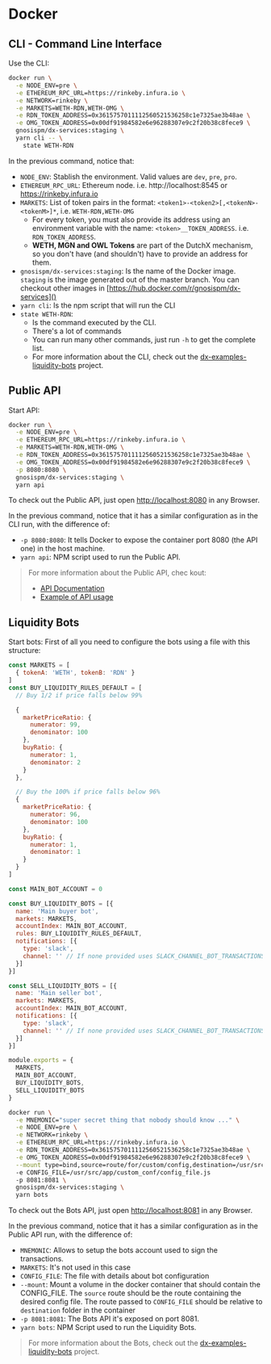 # Docker
## CLI - Command Line Interface
Use the CLI:
```bash
docker run \
  -e NODE_ENV=pre \
  -e ETHEREUM_RPC_URL=https://rinkeby.infura.io \
  -e NETWORK=rinkeby \
  -e MARKETS=WETH-RDN,WETH-OMG \
  -e RDN_TOKEN_ADDRESS=0x3615757011112560521536258c1e7325ae3b48ae \
  -e OMG_TOKEN_ADDRESS=0x00df91984582e6e96288307e9c2f20b38c8fece9 \
  gnosispm/dx-services:staging \
  yarn cli -- \
    state WETH-RDN
```

In the previous command, notice that:
* `NODE_ENV`: Stablish the environment. Valid values are `dev`, `pre`, `pro`.
* `ETHEREUM_RPC_URL`: Ethereum node. i.e. http://localhost:8545 or https://rinkeby.infura.io
* `MARKETS`: List of token pairs in the format: `<token1>-<token2>[,<tokenN>-<tokenM>]*`,
  i.e. `WETH-RDN,WETH-OMG`
    * For every token, you must also provide its address using an environment
      variable with the name: `<token>__TOKEN_ADDRESS`. i.e. `RDN_TOKEN_ADDRESS`.
    * **WETH, MGN and OWL Tokens** are part of the DutchX mechanism, so you don't
      have (and shouldn't) have to provide an address for them.
* `gnosispm/dx-services:staging`: Is the name of the Docker image. `staging` is
  the image generated out of the master branch. You can checkout other images
  in [https://hub.docker.com/r/gnosispm/dx-services]()
* `yarn cli`: Is the npm script that will run the CLI
* `state WETH-RDN`:
  * Is the command executed by the CLI.
  * There's a lot of commands
  * You can run many other commands, just run `-h` to get the complete list.
  * For more information about the CLI, check out the
    [dx-examples-liquidity-bots](https://github.com/gnosis/dx-examples-liquidity-bots) project.


## Public API
Start API:
```bash
docker run \
  -e NODE_ENV=pre \
  -e ETHEREUM_RPC_URL=https://rinkeby.infura.io \
  -e MARKETS=WETH-RDN,WETH-OMG \
  -e RDN_TOKEN_ADDRESS=0x3615757011112560521536258c1e7325ae3b48ae \
  -e OMG_TOKEN_ADDRESS=0x00df91984582e6e96288307e9c2f20b38c8fece9 \
  -p 8080:8080 \
  gnosispm/dx-services:staging \
  yarn api
```

To check out the Public API, just open [http://localhost:8080]() in any Browser.

In the previous command, notice that it has a similar configuration as in the CLI
run, with the difference of:
* `-p 8080:8080`: It tells Docker to expose the container port 8080 (the API one)
  in the host machine.
* `yarn api`: NPM script used to run the Public API.

> For more information about the Public API, chec kout:
>   * [API Documentation](https://dx-services.dev.gnosisdev.com/)
>   * [Example of API usage](https://github.com/gnosis/dx-examples-api)


## Liquidity Bots
Start bots:
First of all you need to configure the bots using a file with this structure:
```javascript
const MARKETS = [
  { tokenA: 'WETH', tokenB: 'RDN' }
]
const BUY_LIQUIDITY_RULES_DEFAULT = [
  // Buy 1/2 if price falls below 99%

  {
    marketPriceRatio: {
      numerator: 99,
      denominator: 100
    },
    buyRatio: {
      numerator: 1,
      denominator: 2
    }
  },

  // Buy the 100% if price falls below 96%
  {
    marketPriceRatio: {
      numerator: 96,
      denominator: 100
    },
    buyRatio: {
      numerator: 1,
      denominator: 1
    }
  }
]

const MAIN_BOT_ACCOUNT = 0

const BUY_LIQUIDITY_BOTS = [{
  name: 'Main buyer bot',
  markets: MARKETS,
  accountIndex: MAIN_BOT_ACCOUNT,
  rules: BUY_LIQUIDITY_RULES_DEFAULT,
  notifications: [{
    type: 'slack',
    channel: '' // If none provided uses SLACK_CHANNEL_BOT_TRANSACTIONS
  }]
}]

const SELL_LIQUIDITY_BOTS = [{
  name: 'Main seller bot',
  markets: MARKETS,
  accountIndex: MAIN_BOT_ACCOUNT,
  notifications: [{
    type: 'slack',
    channel: '' // If none provided uses SLACK_CHANNEL_BOT_TRANSACTIONS
  }]
}]

module.exports = {
  MARKETS,
  MAIN_BOT_ACCOUNT,
  BUY_LIQUIDITY_BOTS,
  SELL_LIQUIDITY_BOTS
}
```

```bash
docker run \
  -e MNEMONIC="super secret thing that nobody should know ..." \
  -e NODE_ENV=pre \
  -e NETWORK=rinkeby \
  -e ETHEREUM_RPC_URL=https://rinkeby.infura.io \
  -e RDN_TOKEN_ADDRESS=0x3615757011112560521536258c1e7325ae3b48ae \
  -e OMG_TOKEN_ADDRESS=0x00df91984582e6e96288307e9c2f20b38c8fece9 \
  --mount type=bind,source=route/for/custom/config,destination=/usr/src/app/custom_conf
  -e CONFIG_FILE=/usr/src/app/custom_conf/config_file.js
  -p 8081:8081 \
  gnosispm/dx-services:staging \
  yarn bots
```
To check out the Bots API, just open [http://localhost:8081]() in any Browser.

In the previous command, notice that it has a similar configuration as in the
Public API run, with the difference of:
* `MNEMONIC`: Allows to setup the bots account used to sign the transactions.
* `MARKETS`: It's not used in this case
* `CONFIG_FILE`: The file with details about bot configuration
* `--mount`: Mount a volume in the docker container that should contain the CONFIG_FILE. The `source` route should be the route containing the desired config file. The route passed to `CONFIG_FILE` should be relative to `destination` folder in the container
* `-p 8081:8081`: The Bots API it's exposed on port 8081.
* `yarn bots`: NPM Script used to run the Liquidity Bots.

> For more information about the Bots, check out the [dx-examples-liquidity-bots](https://github.com/gnosis/dx-examples-liquidity-bots) project.
